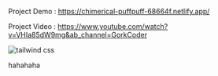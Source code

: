 Project Demo : https://chimerical-puffpuff-68664f.netlify.app/

Project Video : https://www.youtube.com/watch?v=VHIa85dW9mg&ab_channel=GorkCoder 

![tailwind css](https://user-images.githubusercontent.com/67497228/209465700-cc30e70a-345e-4ad8-a796-44f46b539a87.jpg)

hahahaha
